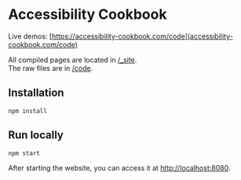 # Accessibility Cookbook

Live demos: [https://accessibility-cookbook.com/code](accessibility-cookbook.com/code)

All compiled pages are located in [/_site](/_site).  
The raw files are in [/code](/code).

## Installation

```
npm install 
```

## Run locally

```
npm start 
```

After starting the website, you can access it at <http://localhost:8080>.
